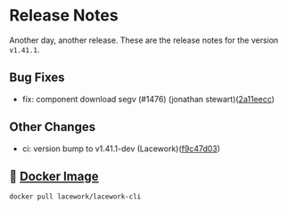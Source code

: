 # Release Notes
Another day, another release. These are the release notes for the version `v1.41.1`.

## Bug Fixes
* fix: component download segv (#1476) (jonathan stewart)([2a11eecc](https://github.com/lacework/go-sdk/commit/2a11eeccc2bf3ab7f42e87c23fc26ceb54a97ef8))
## Other Changes
* ci: version bump to v1.41.1-dev (Lacework)([f9c47d03](https://github.com/lacework/go-sdk/commit/f9c47d03efd1aaae3073de0f7d89fb1c5659ff9d))

## :whale: [Docker Image](https://hub.docker.com/r/lacework/lacework-cli)
```
docker pull lacework/lacework-cli
```
